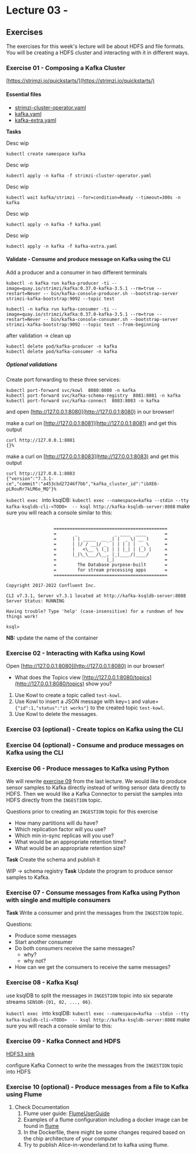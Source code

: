# Lecture 03 - 


## Exercises

The exercises for this week's lecture will be about HDFS and file formats. You will be creating a HDFS cluster and interacting with it in different ways.

### Exercise 01 - Composing a Kafka Cluster


[https://strimzi.io/quickstarts/](https://strimzi.io/quickstarts/)

#### Essential files

- [strimzi-cluster-operator.yaml](./strimzi-cluster-operator.yaml)
- [kafka.yaml](./kafka.yaml)
- [kafka-extra.yaml](kafka-extra.yaml)


**Tasks**

Desc wip
```
kubectl create namespace kafka
```

Desc wip
```
kubectl apply -n kafka -f strimzi-cluster-operator.yaml
```

Desc wip
```
kubectl wait kafka/strimzi --for=condition=Ready --timeout=300s -n kafka
```
Desc wip
```
kubectl apply -n kafka -f kafka.yaml
```
Desc wip
```
kubectl apply -n kafka -f kafka-extra.yaml
```


#### Validate - Consume and produce message on Kafka using the CLI

Add a producer and a consumer in two different terminals
```
kubectl -n kafka run kafka-producer -ti --image=quay.io/strimzi/kafka:0.37.0-kafka-3.5.1 --rm=true --restart=Never -- bin/kafka-console-producer.sh --bootstrap-server strimzi-kafka-bootstrap:9092 --topic test
```
```
kubectl -n kafka run kafka-consumer -ti --image=quay.io/strimzi/kafka:0.37.0-kafka-3.5.1 --rm=true --restart=Never -- bin/kafka-console-consumer.sh --bootstrap-server strimzi-kafka-bootstrap:9092 --topic test --from-beginning
```

after validation -> clean up
```
kubectl delete pod/kafka-producer -n kafka
kubectl delete pod/kafka-consumer -n kafka 
```


##### Optional validations

Create port forwarding to these three services:
```
kubectl port-forward svc/kowl  8080:8080 -n kafka
kubectl port-forward svc/kafka-schema-registry  8081:8081 -n kafka
kubectl port-forward svc/kafka-connect  8083:8083 -n kafka 
```
and open [http://127.0.0.1:8080](http://127.0.0.1:8080) in our browser!


make a curl on [http://127.0.0.1:8081](http://127.0.0.1:8081) and get this output
```
curl http://127.0.0.1:8081
{}%                                  
```

make a curl on [http://127.0.0.1:8083](http://127.0.0.1:8083) and get this output
```
curl http://127.0.0.1:8083
{"version":"7.3.1-ce","commit":"a453cbd27246f7bb","kafka_cluster_id":"ibXE6-pLRouRr7kLM6o_MQ"}%                                   
```

`kubectl exec ` into ksqlDB: `kubectl exec --namespace=kafka --stdin --tty kafka-ksqldb-cli-<TODO>  -- ksql http://kafka-ksqldb-server:8088` make sure you will reach a console similar to this:

```
                  
                  ===========================================
                  =       _              _ ____  ____       =
                  =      | | _____  __ _| |  _ \| __ )      =
                  =      | |/ / __|/ _` | | | | |  _ \      =
                  =      |   <\__ \ (_| | | |_| | |_) |     =
                  =      |_|\_\___/\__, |_|____/|____/      =
                  =                   |_|                   =
                  =        The Database purpose-built       =
                  =        for stream processing apps       =
                  ===========================================

Copyright 2017-2022 Confluent Inc.

CLI v7.3.1, Server v7.3.1 located at http://kafka-ksqldb-server:8088
Server Status: RUNNING

Having trouble? Type 'help' (case-insensitive) for a rundown of how things work!

ksql> 
```

**NB:** update the name of the container



### Exercise 02 - Interacting with Kafka using Kowl
Open [http://127.0.0.1:8080](http://127.0.0.1:8080) in our browser!


- What does the Topics view [http://127.0.0.1:8080/topics](http://127.0.0.1:8080/topics) show you?
1. Use Kowl to create a topic called `test-kowl`.
1. Use Kowl to insert a JSON message with key=`1` and value=`{"id":1,"status":"it works"}` to the created topic `test-kowl`.
1. Use Kowl to delete the messages.

### Exercise 03 (optional) - Create topics on Kafka using the CLI
### Exercise 04 (optional) - Consume and produce messages on Kafka using the CLI
### Exercise 06 - Produce messages to Kafka using Python


We will rewrite [exercise 09](../02/exercises.md#exercise-9---create-six-fictive-data-sources) from the last lecture.
We would like to produce sensor samples to Kafka directly instead of writing sensor data directly to HDFS. Then we would like a Kafka Connector to persist the samples into HDFS directly from the `INGESTION` topic.


Questions prior to creating an `INGESTION` topic for this exercise
- How many partitions will du have?
- Which replication factor will you use?
- Which min in-sync replicas will you use?
- What would be an appropriate retention time?
- What would be an appropriate retention size?


**Task** Create the schema and publish it

WIP -> schema registry
**Task** Update the program to produce sensor samples to Kafka.





### Exercise 07 - Consume messages from Kafka using Python with single and multiple consumers

**Task** Write a consumer and print the messages from the `INGESTION` topic.

Questions:
- Produce some messages
- Start another consumer
- Do both consumers receive the same messages?
  - why?
  - why not?
- How can we get the consumers to receive the same messages?

### Exercise 08 - Kafka Ksql

use ksqlDB to split the messages in `INGESTION` topic into six separate streams `SENSOR-{01, 02, ..., 06}`.

`kubectl exec ` into ksqlDB: `kubectl exec --namespace=kafka --stdin --tty kafka-ksqldb-cli-<TODO>  -- ksql http://kafka-ksqldb-server:8088` make sure you will reach a console similar to this:

### Exercise 09 - Kafka Connect and HDFS

[HDFS3 sink](https://docs.confluent.io/kafka-connectors/hdfs3-sink/current/overview.html)

configure Kafka Connect to write the messages from the `INGESTION` topic into HDFS

### Exercise 10 (optional)  - Produce messages from a file to Kafka using Flume

1. Check Documentation
    1. Flume user guide: [FlumeUserGuide](https://flume.apache.org/FlumeUserGuide.html)
    1. Examples of a flume configuration including a docker image can be found in [flume](./flume/)
    1. In the Dockerfile, there might be some changes required based on the chip architecture of your computer
    1. Try to publish Alice-in-wonderland.txt to kafka using flume.